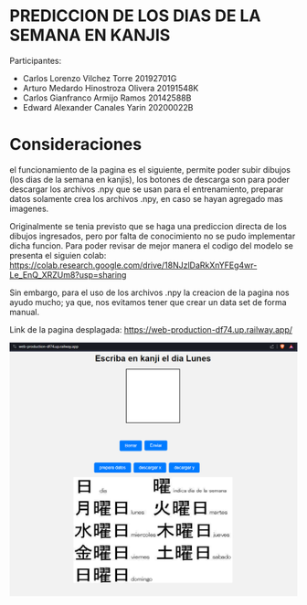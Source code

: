 # PREDICCION DE LOS DIAS DE LA SEMANA EN KANJIS

Participantes: 
- Carlos Lorenzo Vilchez Torre 20192701G
- Arturo Medardo Hinostroza Olivera 20191548K 
- Carlos Gianfranco Armijo Ramos 20142588B
- Edward Alexander Canales Yarin 20200022B

# Consideraciones

el funcionamiento de la pagina es el siguiente, permite poder subir dibujos (los dias de la semana en kanjis), los botones de descarga son para poder descargar los archivos .npy que se usan para el entrenamiento, preparar datos solamente crea los archivos .npy, en caso se hayan agregado mas imagenes.

Originalmente se tenia previsto que se haga una prediccion directa de los dibujos ingresados, pero por falta de conocimiento no se pudo implementar dicha funcion. Para poder revisar de mejor manera el codigo del modelo se presenta el siguien colab: https://colab.research.google.com/drive/18NJzlDaRkXnYFEg4wr-Le_EnQ_XRZUm8?usp=sharing

Sin embargo, para el uso de los archivos .npy la creacion de la pagina nos ayudo mucho; ya que, nos evitamos tener que crear un data set de forma manual.

Link de la pagina desplagada: https://web-production-df74.up.railway.app/

![](https://github.com/CarlosVilchez123/PracticaCalificada_2_Grafica/blob/main/Imagines/pagina.png)
